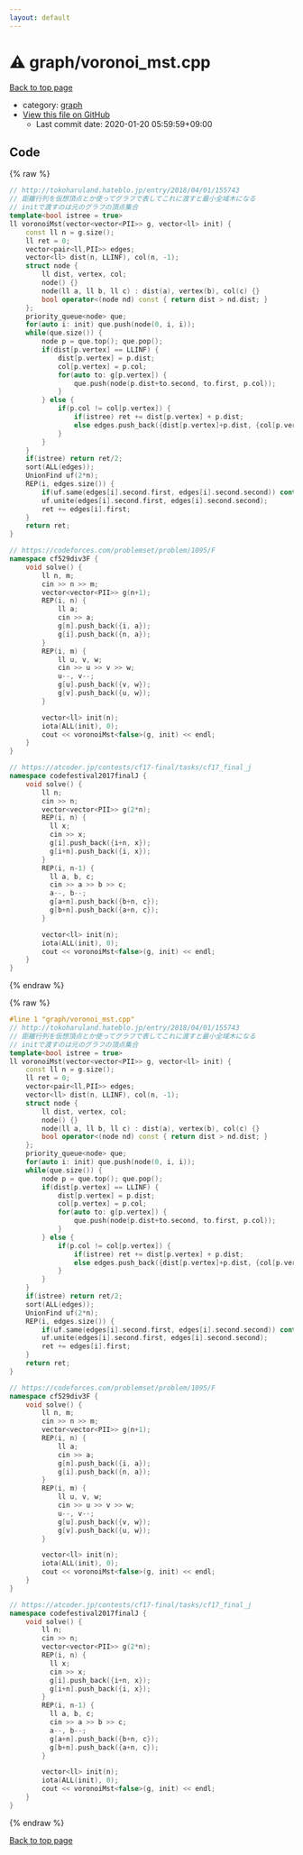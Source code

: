 ```yaml
---
layout: default
---
```


<!-- mathjax config similar to math.stackexchange -->
<script type="text/javascript" async
  src="https://cdnjs.cloudflare.com/ajax/libs/mathjax/2.7.5/MathJax.js?config=TeX-MML-AM_CHTML">
</script>
<script type="text/x-mathjax-config">
  MathJax.Hub.Config({
    TeX: { equationNumbers: { autoNumber: "AMS" }},
    tex2jax: {
      inlineMath: [ ['$','$'] ],
      processEscapes: true
    },
    "HTML-CSS": { matchFontHeight: false },
    displayAlign: "left",
    displayIndent: "2em"
  });
</script>

<script type="text/javascript" src="https://cdnjs.cloudflare.com/ajax/libs/jquery/3.4.1/jquery.min.js"></script>
<script src="https://cdn.jsdelivr.net/npm/jquery-balloon-js@1.1.2/jquery.balloon.min.js" integrity="sha256-ZEYs9VrgAeNuPvs15E39OsyOJaIkXEEt10fzxJ20+2I=" crossorigin="anonymous"></script>
<script type="text/javascript" src="../../assets/js/copy-button.js"></script>
<link rel="stylesheet" href="../../assets/css/copy-button.css" />


# :warning: graph/voronoi_mst.cpp

<a href="../../index.html">Back to top page</a>

* category: <a href="../../index.html#f8b0b924ebd7046dbfa85a856e4682c8">graph</a>
* <a href="{{ site.github.repository_url }}/blob/master/graph/voronoi_mst.cpp">View this file on GitHub</a>
    - Last commit date: 2020-01-20 05:59:59+09:00




## Code

<a id="unbundled"></a>
{% raw %}
```cpp
// http://tokoharuland.hateblo.jp/entry/2018/04/01/155743
// 距離行列を仮想頂点とか使ってグラフで表してこれに渡すと最小全域木になる
// initで渡すのは元のグラフの頂点集合
template<bool istree = true>
ll voronoiMst(vector<vector<PII>> g, vector<ll> init) {
    const ll n = g.size();
    ll ret = 0;
    vector<pair<ll,PII>> edges;
    vector<ll> dist(n, LLINF), col(n, -1);
    struct node {
        ll dist, vertex, col;
        node() {}
        node(ll a, ll b, ll c) : dist(a), vertex(b), col(c) {}
        bool operator<(node nd) const { return dist > nd.dist; }
    };
    priority_queue<node> que;
    for(auto i: init) que.push(node(0, i, i));
    while(que.size()) {
        node p = que.top(); que.pop();
        if(dist[p.vertex] == LLINF) {
            dist[p.vertex] = p.dist;
            col[p.vertex] = p.col;
            for(auto to: g[p.vertex]) {
                que.push(node(p.dist+to.second, to.first, p.col));
            }
        } else {
            if(p.col != col[p.vertex]) {
                if(istree) ret += dist[p.vertex] + p.dist;
                else edges.push_back({dist[p.vertex]+p.dist, {col[p.vertex], p.col}});
            }
        }
    }
    if(istree) return ret/2;
    sort(ALL(edges));
    UnionFind uf(2*n);
    REP(i, edges.size()) {
        if(uf.same(edges[i].second.first, edges[i].second.second)) continue;
        uf.unite(edges[i].second.first, edges[i].second.second);
        ret += edges[i].first;
    }
    return ret;
}

// https://codeforces.com/problemset/problem/1095/F
namespace cf529div3F {
    void solve() {
        ll n, m;
        cin >> n >> m;
        vector<vector<PII>> g(n+1);
        REP(i, n) {
            ll a;
            cin >> a;
            g[n].push_back({i, a});
            g[i].push_back({n, a});
        }
        REP(i, m) {
            ll u, v, w;
            cin >> u >> v >> w;
            u--, v--;
            g[u].push_back({v, w});
            g[v].push_back({u, w});
        }

        vector<ll> init(n);
        iota(ALL(init), 0);
        cout << voronoiMst<false>(g, init) << endl;
    }
}

// https://atcoder.jp/contests/cf17-final/tasks/cf17_final_j
namespace codefestival2017finalJ {
    void solve() {
        ll n;
        cin >> n;
        vector<vector<PII>> g(2*n);
        REP(i, n) {
          ll x;
          cin >> x;
          g[i].push_back({i+n, x});
          g[i+n].push_back({i, x});
        }
        REP(i, n-1) {
          ll a, b, c;
          cin >> a >> b >> c;
          a--, b--;
          g[a+n].push_back({b+n, c});
          g[b+n].push_back({a+n, c});
        }

        vector<ll> init(n);
        iota(ALL(init), 0);
        cout << voronoiMst<false>(g, init) << endl;
    }
}
```
{% endraw %}

<a id="bundled"></a>
{% raw %}
```cpp
#line 1 "graph/voronoi_mst.cpp"
// http://tokoharuland.hateblo.jp/entry/2018/04/01/155743
// 距離行列を仮想頂点とか使ってグラフで表してこれに渡すと最小全域木になる
// initで渡すのは元のグラフの頂点集合
template<bool istree = true>
ll voronoiMst(vector<vector<PII>> g, vector<ll> init) {
    const ll n = g.size();
    ll ret = 0;
    vector<pair<ll,PII>> edges;
    vector<ll> dist(n, LLINF), col(n, -1);
    struct node {
        ll dist, vertex, col;
        node() {}
        node(ll a, ll b, ll c) : dist(a), vertex(b), col(c) {}
        bool operator<(node nd) const { return dist > nd.dist; }
    };
    priority_queue<node> que;
    for(auto i: init) que.push(node(0, i, i));
    while(que.size()) {
        node p = que.top(); que.pop();
        if(dist[p.vertex] == LLINF) {
            dist[p.vertex] = p.dist;
            col[p.vertex] = p.col;
            for(auto to: g[p.vertex]) {
                que.push(node(p.dist+to.second, to.first, p.col));
            }
        } else {
            if(p.col != col[p.vertex]) {
                if(istree) ret += dist[p.vertex] + p.dist;
                else edges.push_back({dist[p.vertex]+p.dist, {col[p.vertex], p.col}});
            }
        }
    }
    if(istree) return ret/2;
    sort(ALL(edges));
    UnionFind uf(2*n);
    REP(i, edges.size()) {
        if(uf.same(edges[i].second.first, edges[i].second.second)) continue;
        uf.unite(edges[i].second.first, edges[i].second.second);
        ret += edges[i].first;
    }
    return ret;
}

// https://codeforces.com/problemset/problem/1095/F
namespace cf529div3F {
    void solve() {
        ll n, m;
        cin >> n >> m;
        vector<vector<PII>> g(n+1);
        REP(i, n) {
            ll a;
            cin >> a;
            g[n].push_back({i, a});
            g[i].push_back({n, a});
        }
        REP(i, m) {
            ll u, v, w;
            cin >> u >> v >> w;
            u--, v--;
            g[u].push_back({v, w});
            g[v].push_back({u, w});
        }

        vector<ll> init(n);
        iota(ALL(init), 0);
        cout << voronoiMst<false>(g, init) << endl;
    }
}

// https://atcoder.jp/contests/cf17-final/tasks/cf17_final_j
namespace codefestival2017finalJ {
    void solve() {
        ll n;
        cin >> n;
        vector<vector<PII>> g(2*n);
        REP(i, n) {
          ll x;
          cin >> x;
          g[i].push_back({i+n, x});
          g[i+n].push_back({i, x});
        }
        REP(i, n-1) {
          ll a, b, c;
          cin >> a >> b >> c;
          a--, b--;
          g[a+n].push_back({b+n, c});
          g[b+n].push_back({a+n, c});
        }

        vector<ll> init(n);
        iota(ALL(init), 0);
        cout << voronoiMst<false>(g, init) << endl;
    }
}

```
{% endraw %}

<a href="../../index.html">Back to top page</a>

